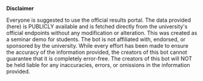 ##
**Disclaimer**

Everyone is suggested to use the official results portal.
The data provided (here) is PUBLICLY available and is fetched directly from the university's official endpoints without any modification or alteration. This was created as a seminar demo for students. The bot is not affiliated with, endorsed, or sponsored by the university. While every effort has been made to ensure the accuracy of the information provided, the creators of this bot cannot guarantee that it is completely error-free. The creators of this bot will NOT be held liable for any inaccuracies, errors, or omissions in the information provided.
##

